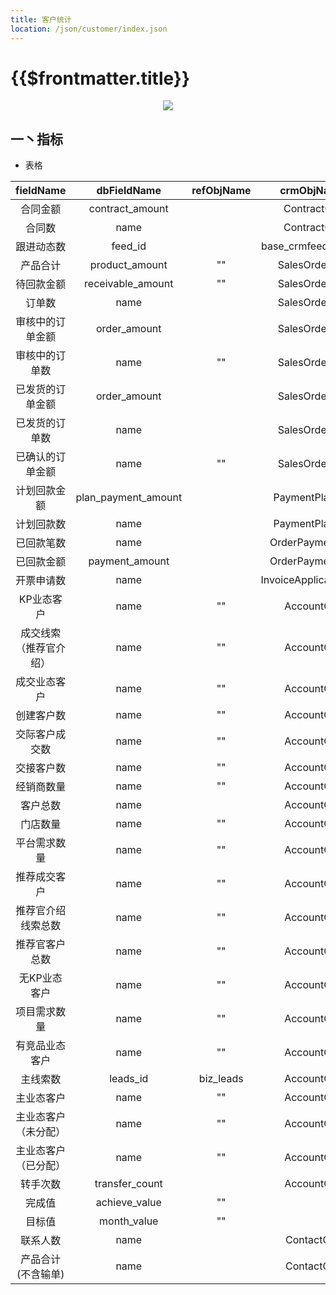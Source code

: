 ```yaml
---
title: 客户统计
location: /json/customer/index.json
---
```


# {{$frontmatter.title}}

<p align="center">
  <a href="https://www.shields.io" target="_blank">
    <img src="https://img.shields.io/static/v1?label=客户统计&message=数据链接&color=orange&style=social&logo=appveyor">
  </a>
</p>

## 一丶指标

- 表格

|       fieldName        |     dbFieldName     | refObjName |      crmObjName       |      linkObjName      | dbObjName |  objectDescribeApiName  | objShowName |
| :--------------------: | :-----------------: | :--------: | :-------------------: | :-------------------: | :-------: | :---------------------: | :---------: |
|        合同金额        |   contract_amount   |            |      ContractObj      |                       | agg_data  |      biz_contract       |     Con     |
|         合同数         |        name         |            |      ContractObj      |      ContractObj      | agg_data  |      biz_contract       |     Con     |
|       跟进动态数       |       feed_id       |            | base_crmfeedrelation  |                       | agg_data  |  base_crmfeedrelation   |  跟进动态   |
|        产品合计        |   product_amount    |     ""     |     SalesOrderObj     |                       | agg_data  |     biz_sales_order     |  合同订单   |
|       待回款金额       |  receivable_amount  |     ""     |     SalesOrderObj     |                       | agg_data  |     biz_sales_order     |  合同订单   |
|         订单数         |        name         |            |     SalesOrderObj     |     SalesOrderObj     | agg_data  |     biz_sales_order     |  合同订单   |
|    审核中的订单金额    |    order_amount     |            |     SalesOrderObj     |                       | agg_data  |     biz_sales_order     |  合同订单   |
|     审核中的订单数     |        name         |     ""     |     SalesOrderObj     |     SalesOrderObj     | agg_data  |     biz_sales_order     |  合同订单   |
|    已发货的订单金额    |    order_amount     |            |     SalesOrderObj     |                       | agg_data  |     biz_sales_order     |  合同订单   |
|     已发货的订单数     |        name         |            |     SalesOrderObj     |     SalesOrderObj     | agg_data  |     biz_sales_order     |  合同订单   |
|    已确认的订单金额    |        name         |     ""     |     SalesOrderObj     |                       | agg_data  |     biz_sales_order     |  合同订单   |
|      计划回款金额      | plan_payment_amount |            |    PaymentPlanObj     |                       | agg_data  |      payment_plan       |  回款计划   |
|       计划回款数       |        name         |            |    PaymentPlanObj     |    PaymentPlanObj     | agg_data  |      payment_plan       |  回款计划   |
|       已回款笔数       |        name         |            |    OrderPaymentObj    |    OrderPaymentObj    | agg_data  |      payment_order      |  回款明细   |
|       已回款金额       |   payment_amount    |            |    OrderPaymentObj    |                       | agg_data  |      payment_order      |  回款明细   |
|       开票申请数       |        name         |            | InvoiceApplicationObj | InvoiceApplicationObj | agg_data  | biz_invoice_application |  开票申请   |
|       KP业态客户       |        name         |     ""     |      AccountObj       |      AccountObj       | agg_data  |       biz_account       |    客户     |
| 成交线索（推荐官介绍） |        name         |     ""     |      AccountObj       |      AccountObj       | agg_data  |       biz_account       |    客户     |
|      成交业态客户      |        name         |     ""     |      AccountObj       |      AccountObj       | agg_data  |       biz_account       |    客户     |
|       创建客户数       |        name         |     ""     |      AccountObj       |      AccountObj       | agg_data  |       biz_account       |    客户     |
|     交际客户成交数     |        name         |     ""     |      AccountObj       |      AccountObj       | agg_data  |       biz_account       |    客户     |
|       交接客户数       |        name         |     ""     |      AccountObj       |      AccountObj       | agg_data  |       biz_account       |    客户     |
|       经销商数量       |        name         |     ""     |      AccountObj       |      AccountObj       | agg_data  |       biz_account       |    客户     |
|        客户总数        |        name         |            |      AccountObj       |      AccountObj       | agg_data  |       biz_account       |    客户     |
|        门店数量        |        name         |     ""     |      AccountObj       |      AccountObj       | agg_data  |       biz_account       |    客户     |
|      平台需求数量      |        name         |     ""     |      AccountObj       |      AccountObj       | agg_data  |       biz_account       |    客户     |
|      推荐成交客户      |        name         |     ""     |      AccountObj       |      AccountObj       | agg_data  |       biz_account       |    客户     |
|   推荐官介绍线索总数   |        name         |     ""     |      AccountObj       |      AccountObj       | agg_data  |       biz_account       |    客户     |
|     推荐官客户总数     |        name         |     ""     |      AccountObj       |      AccountObj       | agg_data  |       biz_account       |    客户     |
|      无KP业态客户      |        name         |     ""     |      AccountObj       |      AccountObj       | agg_data  |       biz_account       |    客户     |
|      项目需求数量      |        name         |     ""     |      AccountObj       |      AccountObj       | agg_data  |       biz_account       |    客户     |
|     有竞品业态客户     |        name         |     ""     |      AccountObj       |      AccountObj       | agg_data  |       biz_account       |    客户     |
|        主线索数        |      leads_id       | biz_leads  |      AccountObj       |       LeadsObj        | agg_data  |       biz_account       |    客户     |
|       主业态客户       |        name         |     ""     |      AccountObj       |       LeadsObj        | agg_data  |       biz_account       |    客户     |
|  主业态客户（未分配）  |        name         |     ""     |      AccountObj       |       LeadsObj        | agg_data  |       biz_account       |    客户     |
|  主业态客户（已分配）  |        name         |     ""     |      AccountObj       |       LeadsObj        | agg_data  |       biz_account       |    客户     |
|        转手次数        |   transfer_count    |            |      AccountObj       |                       | agg_data  |       biz_account       |    客户     |
|         完成值         |    achieve_value    |     ""     |                       |                       | agg_data  |     goal_value_obj      |             |
|         目标值         |     month_value     |     ""     |                       |                       | agg_data  |     goal_value_obj      |             |
|        联系人数        |        name         |            |      ContactObj       |      ContactObj       | agg_data  |       biz_contact       |   联系人    |
|   产品合计(不含输单)   |        name         |            |      ContactObj       |      ContactObj       | agg_data  |       biz_contact       |   联系人    |
